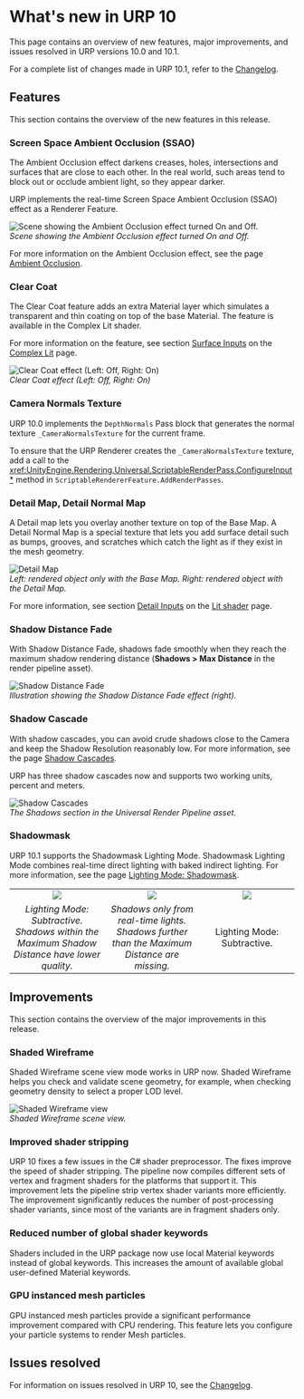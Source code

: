 # What's new in URP 10

This page contains an overview of new features, major improvements, and issues resolved in URP versions 10.0 and 10.1.

For a complete list of changes made in URP 10.1, refer to the [Changelog](../../CHANGELOG.md).

## Features

This section contains the overview of the new features in this release.

### Screen Space Ambient Occlusion (SSAO)

The Ambient Occlusion effect darkens creases, holes, intersections and surfaces that are close to each other. In the real world, such areas tend to block out or occlude ambient light, so they appear darker.

URP implements the real-time Screen Space Ambient Occlusion (SSAO) effect as a Renderer Feature.

![Scene showing the Ambient Occlusion effect turned On and Off.](../Images/whats-new/urp-10/ssao.png)<br/>*Scene showing the Ambient Occlusion effect turned On and Off.*

For more information on the Ambient Occlusion effect, see the page [Ambient Occlusion](../post-processing-ssao.md).

### Clear Coat

The Clear Coat feature adds an extra Material layer which simulates a transparent and thin coating on top of the base Material. The feature is available in the Complex Lit shader.

For more information on the feature, see section [Surface Inputs](../shader-complex-lit.md#surface-inputs) on the [Complex Lit](../shader-complex-lit.md) page.

![Clear Coat effect (Left: Off, Right: On)](../Images/whats-new/urp-10/clear-coat.png)<br/>*Clear Coat effect (Left: Off, Right: On)*

### Camera Normals Texture

URP 10.0 implements the `DepthNormals` Pass block that generates the normal texture `_CameraNormalsTexture` for the current frame.

To ensure that the URP Renderer creates the `_CameraNormalsTexture` texture, add a call to the <xref:UnityEngine.Rendering.Universal.ScriptableRenderPass.ConfigureInput*> method in `ScriptableRendererFeature.AddRenderPasses`.

### Detail Map, Detail Normal Map

A Detail map lets you overlay another texture on top of the Base Map. A Detail Normal Map is a special texture that lets you add surface detail such as bumps, grooves, and scratches which catch the light as if they exist in the mesh geometry.

![Detail Map](../Images/whats-new/urp-10/detail-map.png)<br/>*Left: rendered object only with the Base Map. Right: rendered object with the Detail Map.*

For more information, see section [Detail Inputs](../lit-shader.md#detail-inputs) on the [Lit shader](../lit-shader.md) page.

### Shadow Distance Fade

With Shadow Distance Fade, shadows fade smoothly when they reach the maximum shadow rendering distance (__Shadows > Max Distance__ in the render pipeline asset).

![Shadow Distance Fade](../Images/whats-new/urp-10/shadow-distance-fade.png)<br/>*Illustration showing the Shadow Distance Fade effect (right).*

### Shadow Cascade

With shadow cascades, you can avoid crude shadows close to the Camera and keep the Shadow Resolution reasonably low. For more information, see the page [Shadow Cascades](https://docs.unity3d.com/Manual/shadow-cascades.html).

URP has three shadow cascades now and supports two working units, percent and meters.

![Shadow Cascades](../Images/lighting/urp-asset-shadows.png)<br/>*The Shadows section in the Universal Render Pipeline asset.*

### Shadowmask

URP 10.1 supports the Shadowmask Lighting Mode. Shadowmask Lighting Mode combines real-time direct lighting with baked indirect lighting. For more information, see the page [Lighting Mode: Shadowmask](https://docs.unity3d.com/Manual/LightMode-Mixed-Shadowmask.html).

<table style="text-align:center; border:none;">
  <tbody><tr>
    <td style="width:33%; border:none;"><img src="../Images/whats-new/urp-10/lightmode-subtractive.png" /></td>
    <td style="width:33%; border:none;"><img src="../Images/whats-new/urp-10/lightmode-all-lights-realtime.png" /></td>
    <td style="width:33%; border:none;"><img src="../Images/whats-new/urp-10/lightmode-shadowmask.png" /></td>
  </tr>
  <tr>
    <td style="padding:3px; border:none;"><em>Lighting Mode: Subtractive. Shadows within the Maximum Shadow Distance have lower quality.</em></td>
    <td style="padding:3px; border:none;"><em>Shadows only from real-time lights. Shadows further than the Maximum Distance are missing.</em></td>
    <td style="padding:3px; border:none;">Lighting Mode: Subtractive.</td>
  </tr>
</tbody></table>

## Improvements

This section contains the overview of the major improvements in this release.

### Shaded Wireframe

Shaded Wireframe scene view mode works in URP now. Shaded Wireframe helps you check and validate scene geometry, for example, when checking geometry density to select a proper LOD level.

![Shaded Wireframe view](../Images/whats-new/urp-10/shaded-wireframe.png)<br/>*Shaded Wireframe scene view.*

### Improved shader stripping

URP 10 fixes a few issues in the C# shader preprocessor. The fixes improve the speed of shader stripping. The pipeline now compiles different sets of vertex and fragment shaders for the platforms that support it. This improvement lets the pipeline strip vertex shader variants more efficiently. The improvement significantly reduces the number of post-processing shader variants, since most of the variants are in fragment shaders only.

### Reduced number of global shader keywords

Shaders included in the URP package now use local Material keywords instead of global keywords. This increases the amount of available global user-defined Material keywords.

### GPU instanced mesh particles

GPU instanced mesh particles provide a significant performance improvement compared with CPU rendering. This feature lets you configure your particle systems to render Mesh particles.

## Issues resolved

For information on issues resolved in URP 10, see the [Changelog](../../CHANGELOG.md).
